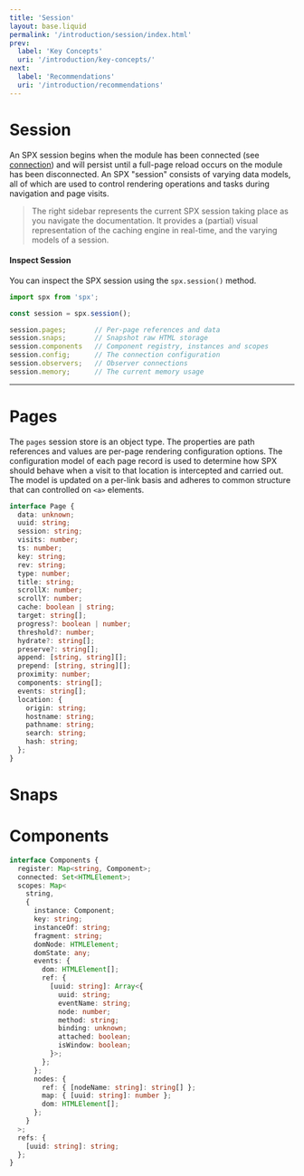 ```yaml
---
title: 'Session'
layout: base.liquid
permalink: '/introduction/session/index.html'
prev:
  label: 'Key Concepts'
  uri: '/introduction/key-concepts/'
next:
  label: 'Recommendations'
  uri: '/introduction/recommendations'
---
```


# Session

An SPX session begins when the module has been connected (see [connection](/usage/connection)) and will persist until a full-page reload occurs on the module has been disconnected. An SPX "session" consists of varying data models, all of which are used to control rendering operations and tasks during navigation and page visits.

> The right sidebar represents the current SPX session taking place as you navigate the documentation. It provides a (partial) visual representation of the caching engine in real-time, and the varying models of a session.

#### Inspect Session

You can inspect the SPX session using the `spx.session()` method.

<!--prettier-ignore-->
```js
import spx from 'spx';

const session = spx.session();

session.pages;       // Per-page references and data
session.snaps;       // Snapshot raw HTML storage
session.components   // Component registry, instances and scopes
session.config;      // The connection configuration
session.observers;   // Observer connections
session.memory;      // The current memory usage
```

---

# Pages

The `pages` session store is an object type. The properties are path references and values are per-page rendering configuration options. The configuration model of each page record is used to determine how SPX should behave when a visit to that location is intercepted and carried out. The model is updated on a per-link basis and adheres to common structure that can controlled on `<a>` elements.

```ts
interface Page {
  data: unknown;
  uuid: string;
  session: string;
  visits: number;
  ts: number;
  key: string;
  rev: string;
  type: number;
  title: string;
  scrollX: number;
  scrollY: number;
  cache: boolean | string;
  target: string[];
  progress?: boolean | number;
  threshold?: number;
  hydrate?: string[];
  preserve?: string[];
  append: [string, string][];
  prepend: [string, string][];
  proximity: number;
  components: string[];
  events: string[];
  location: {
    origin: string;
    hostname: string;
    pathname: string;
    search: string;
    hash: string;
  };
}
```

# Snaps

# Components

```ts
interface Components {
  register: Map<string, Component>;
  connected: Set<HTMLElement>;
  scopes: Map<
    string,
    {
      instance: Component;
      key: string;
      instanceOf: string;
      fragment: string;
      domNode: HTMLElement;
      domState: any;
      events: {
        dom: HTMLElement[];
        ref: {
          [uuid: string]: Array<{
            uuid: string;
            eventName: string;
            node: number;
            method: string;
            binding: unknown;
            attached: boolean;
            isWindow: boolean;
          }>;
        };
      };
      nodes: {
        ref: { [nodeName: string]: string[] };
        map: { [uuid: string]: number };
        dom: HTMLElement[];
      };
    }
  >;
  refs: {
    [uuid: string]: string;
  };
}
```
